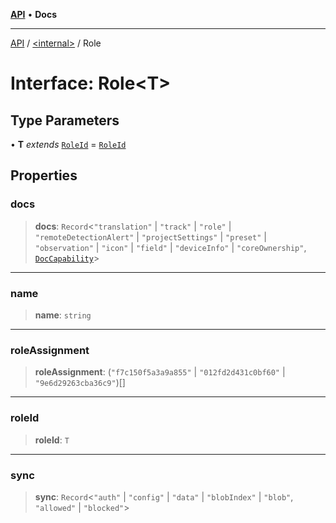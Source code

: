 [**API**](../../README.md) • **Docs**

***

[API](../../README.md) / [\<internal\>](../README.md) / Role

# Interface: Role\<T\>

## Type Parameters

• **T** *extends* [`RoleId`](../../namespaces/MemberApi/type-aliases/RoleId.md) = [`RoleId`](../../namespaces/MemberApi/type-aliases/RoleId.md)

## Properties

### docs

> **docs**: `Record`\<`"translation"` \| `"track"` \| `"role"` \| `"remoteDetectionAlert"` \| `"projectSettings"` \| `"preset"` \| `"observation"` \| `"icon"` \| `"field"` \| `"deviceInfo"` \| `"coreOwnership"`, [`DocCapability`](DocCapability.md)\>

***

### name

> **name**: `string`

***

### roleAssignment

> **roleAssignment**: (`"f7c150f5a3a9a855"` \| `"012fd2d431c0bf60"` \| `"9e6d29263cba36c9"`)[]

***

### roleId

> **roleId**: `T`

***

### sync

> **sync**: `Record`\<`"auth"` \| `"config"` \| `"data"` \| `"blobIndex"` \| `"blob"`, `"allowed"` \| `"blocked"`\>
